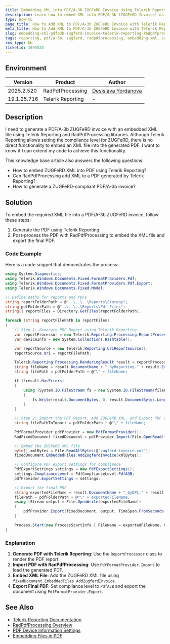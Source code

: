 ```yaml
---
title: Embedding XML into PDF/A-3b ZUGFeRD Invoice Using Telerik Reporting and RadPdfProcessing
description: Learn how to embed XML into PDF/A-3b (ZUGFeRD Invoice) using Telerik Reporting and RadPdfProcessing libraries.
type: how-to
page_title: How to Add XML to PDF/A-3b ZUGFeRD Invoice with Telerik Reporting and RadPdfProcessing
meta_title: How to Add XML to PDF/A-3b ZUGFeRD Invoice with Telerik Reporting and RadPdfProcessing
slug: embedding-xml-pdfa3b-zugferd-invoice-telerik-reporting-radpdfprocessing
tags: reporting, pdf/a-3b, zugferd, radpdfprocessing, embedding-xml, compliance-level
res_type: kb
ticketid: 1695524
---
```


## Environment

| Version | Product | Author | 
| ---- | ---- | ---- | 
| 2025.2.520| RadPdfProcessing |[Desislava Yordanova](https://www.telerik.com/blogs/author/desislava-yordanova)| 
| 19.1.25.716 | Telerik Reporting|-|

## Description
I need to generate a PDF/A-3b ZUGFeRD invoice with an embedded XML file using Telerik Reporting and RadPdfProcessing libraries. Although Telerik Reporting allows setting the compliance level for ZUGFeRD, there is no direct functionality to embed an XML file into the generated PDF. I want to know if I can extend my code to achieve this functionality.

This knowledge base article also answers the following questions:
- How to embed ZUGFeRD XML into PDF using Telerik Reporting?
- Can RadPdfProcessing add XML to a PDF generated by Telerik Reporting?
- How to generate a ZUGFeRD-compliant PDF/A-3b invoice?

## Solution

To embed the required XML file into a PDF/A-3b ZUGFeRD invoice, follow these steps:

1. Generate the PDF using Telerik Reporting.
2. Post-process the PDF with RadPdfProcessing to embed the XML file and export the final PDF.

### Code Example

Here is a code snippet that demonstrates the process:

```csharp
using System.Diagnostics; 
using Telerik.Windows.Documents.Fixed.FormatProviders.Pdf;
using Telerik.Windows.Documents.Fixed.FormatProviders.Pdf.Export;
using Telerik.Windows.Documents.Fixed.Model;

// Define paths for reports and PDFs
string reportFolderPath = @"..\..\..\Reports\Storage";
string pdfFolderPath = @"..\..\..\Reports\Pdf Files";
string[] reportFiles = Directory.GetFiles(reportFolderPath);

foreach (string reportFilePath in reportFiles)
{
    // Step 1: Generate PDF Report using Telerik Reporting
    var reportProcessor = new Telerik.Reporting.Processing.ReportProcessor();
    var deviceInfo = new System.Collections.Hashtable();

    var reportSource = new Telerik.Reporting.UriReportSource();
    reportSource.Uri = reportFilePath;

    Telerik.Reporting.Processing.RenderingResult result = reportProcessor.RenderReport("PDF", reportSource, deviceInfo);
    string fileName = result.DocumentName + "_byReporting." + result.Extension;
    string filePath = pdfFolderPath + @"\" + fileName;

    if (!result.HasErrors)
    {
        using (System.IO.FileStream fs = new System.IO.FileStream(filePath, System.IO.FileMode.Create))
        {
            fs.Write(result.DocumentBytes, 0, result.DocumentBytes.Length);
        }
    }

    // Step 2: Import the PDF Report, add ZUGFeRD XML, and Export PDF using Telerik Document Processing
    string filePathToImport = pdfFolderPath + @"\" + fileName;

    PdfFormatProvider pdfProvider = new PdfFormatProvider();
    RadFixedDocument fixedDocument = pdfProvider.Import(File.OpenRead(filePathToImport), TimeSpan.FromSeconds(10));

    // Embed the ZUGFeRD XML file
    byte[] xmlBytes = File.ReadAllBytes(@"zugferd-invoice.xml");
    fixedDocument.EmbeddedFiles.AddZugferdInvoice(xmlBytes);

    // Configure PDF export settings for compliance
    PdfExportSettings settings = new PdfExportSettings();
    settings.ComplianceLevel = PdfComplianceLevel.PdfA3B;
    pdfProvider.ExportSettings = settings;

    // Export the final PDF
    string exportedFileName = result.DocumentName + "_byDPL." + result.Extension;
    filePath = pdfFolderPath + @"\" + exportedFileName;
    using (Stream output = File.OpenWrite(exportedFileName))
    {
        pdfProvider.Export(fixedDocument, output, TimeSpan.FromSeconds(10));
    }

    Process.Start(new ProcessStartInfo { FileName = exportedFileName, UseShellExecute = true });
}
```

### Explanation
1. **Generate PDF with Telerik Reporting**: Use the `ReportProcessor` class to render the PDF report.
2. **Import PDF with RadPdfProcessing**: Use `PdfFormatProvider.Import` to load the generated PDF.
3. **Embed XML File**: Add the ZUGFeRD XML file using `fixedDocument.EmbeddedFiles.AddZugferdInvoice`.
4. **Export Final PDF**: Set compliance level to `PdfA3B` and export the document using `PdfFormatProvider.Export`.

## See Also
- [Telerik Reporting Documentation](https://docs.telerik.com/reporting/introduction)
- [RadPdfProcessing Overview](https://docs.telerik.com/devtools/document-processing/libraries/radpdfprocessing/overview)
- [PDF Device Information Settings](https://docs.telerik.com/reporting/doc-output/configure-the-export-formats/pdf-device-information-settings)
- [Embedding Files in PDF](https://docs.telerik.com/devtools/document-processing/libraries/radpdfprocessing/features/embedded-file-streams/embedded-file-streams#creating-an-embedded-electronic-zugferd-invoice)
